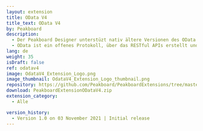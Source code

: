 ```yaml
---
layout: extension
title: OData V4
title_text: OData V4
by: Peakboard
description: 
  - Der Peakboard Designer unterstüzt nativ ältere Versionen des OData Protokolls. Um auch Services mit dem OData V4 Protokoll als Datenquelle in Peakboard anzubinden, hilft dir diese Extension. 
  - OData ist ein offenes Protokoll, über das RESTful APIs erstellt und genutzt werden können. Mithilfe unserer Extension kannst du die APIs auslesen, die die Daten im JSON Format zurückliefern.
lang: de
weight: 35
isDraft: false
ref: odatav4
image: OdataV4_Extension_Logo.png
image_thumbnail: OdataV4_Extension_Logo_thumbnail.png
repository: https://github.com/Peakboard/PeakboardExtensions/tree/master/ODataV4
download: PeakboardExtensionODataV4.zip
extension_category:
  - Alle

version_history:
  - Version 1.0 on 03 November 2021 | Initial release
---
```

